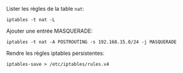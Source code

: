 Lister les règles de la table `nat`:
```
iptables -t nat -L
```

Ajouter une entrée MASQUERADE:
```
iptables -t nat -A POSTROUTING -s 192.168.15.0/24 -j MASQUERADE
```

Rendre les règles iptables persistentes:
```
iptables-save > /etc/iptables/rules.v4
```
